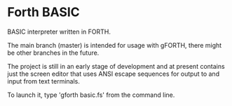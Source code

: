 # Forth BASIC
BASIC interpreter written in FORTH.

The main branch (master) is intended for usage with gFORTH, there might be other branches in the future.

The project is still in an early stage of development and at present contains just the screen editor that uses ANSI escape sequences for output to and input from text terminals.

To launch it, type 'gforth basic.fs' from the command line.
